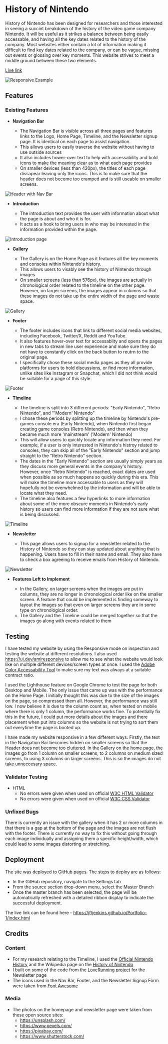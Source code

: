 # History of Nintendo

History of Nintendo has been designed for researchers and those interested in seeing a succint breakdown of the history of the video game company Nintendo. It will be useful as it strikes a balance between being easily accessable, and having all the key dates related to the history of the company. Most websites either contain a lot of information making it difficult to find key dates related to the company, or can be vague, missing out events or glossing over key moments. This website strives to meet a middle ground between these two elements.

[Live link](https://jftjenkins.github.io/History-of-Nintendo/)

![Responsive Example](readme_media/Responsive.png)

## Features

### Existing Features

- __Navigation Bar__

  - The Navigation Bar is visible across all three pages and features links to the Logo, Home Page, Timeline, and the Newsletter signup page. It is identical on each page to assist navigation.
  - This allows users to easily traverse the website without having to use outside sources
  - It also includes hower-over text to help with accessability and bold icons to make the meaning clear as to what each page provides
  - On smaller devices (less than 420px), the titles of each page dissapear leaving only the icons. This is to make sure that the header does not become too cramped and is still useable on smaller screens.

![Header with Nav Bar](readme_media/Header.png)

- __Introduction__

  - The introduction text provides the user with information about what the page is about and who it is for.
  - It acts as a hook to bring users in who may be interested in the information provided within the page.

![Introduction page](readme_media/Intro.png)

- __Gallery__

  - The Gallery is on the Home Page as it features all the key moments and consoles within Nintendo's history.
  - This allows users to visably see the history of Nintendo through images
  - On smaller screens (less than 576px), the images are actually in chronological order related to the timeline on the other page. However, on larger screens, the images appear in columns so that these images do not take up the entire width of the page and waste space.

![Gallery](readme_media/Gallery.png)

- __Footer__

  - The footer includes icons that link to different social media websites, including Facebook, Twitter/X, Reddit and YouTube.
  - It also features hover-over text for accessablity and opens the pages in new tabs to stream line user experience and make sure they do not have to constantly click on the back button to reutrn to the original page.
  - I specifically chose these social media pages as they all provide platforms for users to hold discussions, or find more information, unlike sites like Instagram or Snapchat, which I did not think would be suitable for a page of this style.

![Footer](readme_media/Footer.png)

- __Timeline__

  - The timeline is split into 3 different periods: "Early Nintendo", "Retro Nintendo", and "'Modern' Nintendo"
  - I chose these periods by splitting up the timeline by Nintendo's pre-games console era (Early Nintendo), when Nintendo first began creating game consoles (Retro Nintendo), and then when they became much more 'mainstream' ('Modern' Nintendo)
  - This will allow users to quickly locate any information they need. For example, if a user is only interested in Nintendo's histroy related to consoles, they can skip all of the "Early Nintendo" section and jump straight to the "Retro Nintendo" section.
  - The dates in the "Early Nintendo" section are usually simply years as they discuss more general events in the company's history. However, once "Retro Nintendo" is reached, exact dates are used when possible as so much happens so quickly during this era. This will make the timeline more accessable to users as they will hopefully not be overwhelmed by the information and will be able to locate what they need.
  - The timeline also features a few hyperlinks to more information about some of the more obscure moments in Nintendo's early history so users can find more information if they are not sure what is being discussed.

![Timeline](readme_media/Timeline.png)

- __Newsletter__

  - This page allows users to signup for a newsletter related to the History of Nintendo so they can stay updated about anything that is happening. Users have to fill in their name and email. They also have to check a box agreeing to receive emails from History of Nintendo.

![Newsletter](readme_media/Newsletter.png)

- __Features Left to Implement__

  - In the Gallery, on larger screens when the images are put in columns, they are no longer in chronological order like on the smaller screen. A feature that could be implemented is finding someway to layout the images so that even on larger screens they are in some type on chronological order.
  - The Gallery and the Timeline could be merged together so that the images go along with events related to them


## Testing

I have tested my website by using the Responsive mode on inspection and testing the website at different resolutions. I also used https://ui.dev/amiresponsive to allow me to see what the website would look like on multiple different devices/screen types at once.
I used the [Adobe Color Accessability Tool](https://color.adobe.com/create/color-contrast-analyzer) to make sure my text was always at a suitable contract ratio.

I used the Lighthouse feature on Google Chrome to test the page for both Desktop and Mobile. The only issue that came up was with the performance on the Home Page. I initially thought this was due to the size of the images on the page, so compressed them all. However, the performance was still low. 
I now believe it is due to the column count as, when tested on mobile where there is only 1 column, the performance works fine. To potentially fix this in the future, I could put more details about the images and there placement when put into columns so the website is not trying to sort them out everytime the page is booted up.

I have made my website responsive in a few different ways. Firstly, the text in the Navigation Bar becomes hidden on smaller screens so that the Header does not become too cluttered. In the Gallery on the home page, the images go from 1 column on smaller screens, to 2 columns on medium sized screens, to using 3 columns on larger screens. This is so the images do not take unneccesary space.

### Validator Testing

- HTML
  - No errors were given when used on official [W3C HTML Validator](https://validator.w3.org/nu/?doc=https%3A%2F%2Fjftjenkins.github.io%2FPortfolio-1%2F)
  - No errors were given when used on official [W3C CSS Validator](https://jigsaw.w3.org/css-validator/validator?uri=https%3A%2F%2Fjftjenkins.github.io%2FPortfolio-1%2F&profile=css3svg&usermedium=all&warning=1&vextwarning=&lang=en)

### Unfixed Bugs

There is currently an issue with the gallery when it has 2 or more columns in that there is a gap at the bottom of the page and the images are not flush with the footer. There is currently no way to fix this without going through each image individually and assigning them a specific height/width, which could lead to some images distorting or stretching.

## Deployment

The site was deployed to GitHub pages. The steps to deploy are as follows: 
  - In the GitHub repository, navigate to the Settings tab 
  - From the source section drop-down menu, select the Master Branch
  - Once the master branch has been selected, the page will be automatically refreshed with a detailed ribbon display to indicate the successful deployment. 

The live link can be found here - https://jftjenkins.github.io/Portfolio-1/index.html

## Credits

### Content

- For my research relating to the Timeline, I used the [Official Nintendo History](https://www.nintendo.co.uk/Hardware/Nintendo-History/Nintendo-History-625945.html) and the Wikipedia page on the [History of Nintendo](https://en.wikipedia.org/wiki/History_of_Nintendo)
- I built on some of the code from the [LoveRunning project](https://github.com/jftjenkins/love-running.git) for the Newsletter page
- The icons used in the Nav Bar, Footer, and the Newsletter Signup Form were taken from [Font Awesome](https://fontawesome.com/)

### Media

- The photos on the homepage and newsletter page were taken from these open source sites:
  - https://unsplash.com/
  - https://www.pexels.com/
  - https://pixabay.com/
  - https://www.shutterstock.com/
